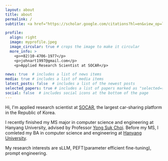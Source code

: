 ```yaml
---
layout: about
title: about
permalink: /
subtitle: <a href="https://scholar.google.com/citations?hl=en&view_op=list_works&gmla=AH70aAUFur3IQ9vCkEfXlbxllEj8Qlm0_Hr-dTFdzju6KEoaCYOSUH_Xh9HzjTJ_bYcPi3ySpR80qUEfFGox2FSNyp4GlciEk_T7Qw95s9c&user=RhrX3EYAAAAJ">[Google Scholor]</a> <a href="https://www.linkedin.com/in/chunghyeon-cho-023926208/">[LinkedIn]</a>

profile:
  align: right
  image: myprofile.jpeg
  image_circular: true # crops the image to make it circular
  more_info: >
    <p>+82)10-4706-1977</p>
    <p>johnart1997@gmail.com</p>
    <p>Applied Research Scientist at SOCAR</p>

news: true  # includes a list of news items
media: true # includes a list of media items
latest_posts: false  # includes a list of the newest posts
selected_papers: true # includes a list of papers marked as "selected={true}"
social: false  # includes social icons at the bottom of the page
---
```


Hi, I'm applied research scientist at [SOCAR](https://www.socar.kr/), the largest car-sharing platform in the Republic of Korea.

I recently finished my MS major in computer science and engineering at Hanyang University, advised by Professor [Yong Suk Choi](http://ai.hanyang.ac.kr/member). Before my MS, I comleted my BA in computer science and engineering at [Hanyang University](http://cs.hanyang.ac.kr/).

My research interests are sLLM, PEFT(parameter efficient fine-tuning), prompt engineering.
